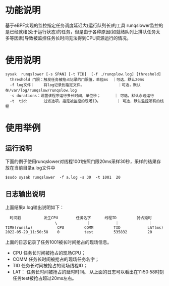 # 功能说明
基于eBPF实现的监控指定任务调度延迟大(运行队列长)的工具
runqslower监控的是已经就绪(处于运行状态)的任务，但是由于各种原因(如就绪队列上排队任务太多等因素)导致被监控任务长时间无法得到CPU资源运行的情况。
# 使用说明
```
sysak  runqslower [-s SPAN] [-t TID]  [-f ./runqslow.log] [threshold]
  threshold 门限：触发任务被抢占记录的门限值，单位ms  ｜可选，默认20ms
  -f log文件：    将log记录到指定文件。               ｜可选，默认在/var/log/runqslow/runqslow.log
  -s durations：设置该程序运行多长时间，单位秒；      ｜ 可选，默认永远运行
  -t  tid:       过滤选项，指定被监控的现场ID。       ｜ 可选，默认监控所有的线程
```
# 使用举例
## 运行说明
下面的例子使用runqslower对线程1001按照门限20ms采样30秒，采样的结果存放在当前目录a.log文件中
```
$sudo sysak runqslower  -f a.log -s 30  -t 1001  20
```
## 日志输出说明
上面结果a.log输出说明如下：
```
  时间戳          发生CPU        任务名字      线程ID         抢占延时    
                      \             ｜           ｜             ｜               
TIME(runslw)           CPU         COMM         TID            LAT(ms)   
2022-05-29_11:50:58    0           test         535832         20        
```
上面的日志记录了任务1001被长时间抢占的现场信息。
-   CPU      任务长时间被抢占的现场CPU；
-   COMM  任务长时间被抢占的现场任务名字；
-   TID         任务长时间被抢占的现场线程ID；
-   LAT：    任务长时间被抢占的延时时间。
从上面的日志可以看出在11:50:58时刻任务test被抢占超过20ms左右。
